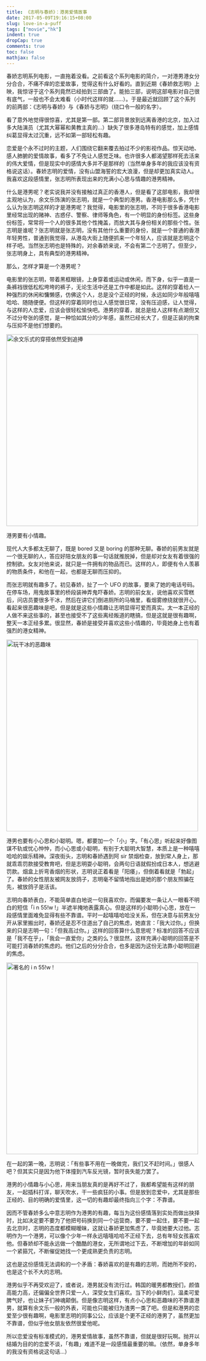 ```yaml
---
title: 《志明与春娇》：港男爱情故事
date: 2017-05-09T19:16:15+08:00
slug: love-in-a-puff
tags: ["movie","hk"]
indent: true
dropCap: true
comments: true
toc: false
mathjax: false
---
```


春娇志明系列电影，一直拖着没看。之前看这个系列电影的简介，一对港男港女分分合合，不痛不痒的恋爱故事，觉得这有什么好看的。直到近期《春娇救志明》上映，我惊讶于这个系列竟然已经拍到三部曲了。能拍三部，说明这部电影对自己很有底气，一般也不会太难看（小时代这样的就……）。于是最近就回顾了这个系列的前两部：《志明与春娇》与《春娇与志明》（绕口令一般的名字）。

<!--more-->

看了意外地觉得很惊喜，尤其是第一部。第二部背景放到远离香港的北京，加入过多大陆演员（尤其大幂幂和黄教主真的...）缺失了很多港岛特有的感觉，加上感情纠葛显得太过沉重，远不如第一部轻松有趣。

恋爱是个永不过时的主题，人们围绕它翻来覆去拍过不少的影视作品。惊天动地、感人肺腑的爱情故事，看多了不免让人感觉乏味。也许很多人都渴望那样死去活来的伟大爱情，但是现实中的感情大多并不是那样的（当然单身多年的我应该没有资格说这话）。春娇志明的爱情，没有山盟海誓的宏大浪漫，但是却更加真实动人。我喜欢这段感情里，张志明所表现出来的充满小心思与情趣的港男精神。

什么是港男呢？老实说我并没有接触过真正的香港人，但是看了这部电影，我却很主观地认为，余文乐饰演的张志明，就是一个典型的港男。香港电影那么多，凭什么认为张志明这样的才是港男呢？我觉得，电影里的张志明，不同于很多香港电影里经常出现的赌神、古惑仔、警察、律师等角色，有一个明显的身份标签。这些身份标签，常常将一个人的很多其他个性掩盖，而放大其与身份相关的那些个性。张志明是谁呢？张志明就是张志明，没有其他什么重要的身份，就是一个普通的香港年轻男性，普通到我觉得，从港岛大街上随便抓来一个年轻人，应该就是志明这个样子吧。当然张志明也是特殊的，对余春娇来说，不会有第二个志明了。但至少，张志明身上，具有典型的港男精神。

那么，怎样才算是一个港男呢？

电影里的张志明，带着黑框眼镜，上身穿着或运动或休闲，而下身，似乎一直是一条裤裆很低松松垮垮的裤子，无论生活中还是工作中都是如此。这样的穿着给人一种强烈的休闲和慵懒感，仿佛这个人，总是没个正经的时候，永远如同少年般嘻嘻哈哈、随随便便。但这样的穿着同时也让人感觉很日常，没有压迫感，让人觉得，与这样的人恋爱，应该会很轻松愉快吧。港男的穿着，就总是给人这样有点潮但又不过分夸张的感觉，是一种恰如其分的少年感，虽然已经长大了，但是正装的拘束与压抑不是他们想要的。

<img src="/love-in-a-puff/yuwenle.jpg" width="500"  title="余文乐式的穿搭依然受到追捧">

港男要有小情趣。

现代人大多都太无聊了，既是 bored 又是 boring 的那种无聊。春娇的前男友就是一个很无聊的人，答应好陪女朋友的事一句话就推脱掉，但是却对女友有着很强的控制欲。女友对他来说，就只是一件拥有的物品而已。这样的人，即便有令人羡慕的物质条件，和他在一起，也都是无聊而压抑的。

而张志明就有趣多了。初见春娇，扯了一个 UFO 的故事，要来了她的电话号码。在停车场，用鬼故事里的桥段装神弄鬼吓春娇。志明的前女友，说他喜欢买雪糕后，问店员要很多干冰，然后在讲它们倒进厕所的马桶里，看烟雾缭绕就很开心。看起来很恶趣味是吧，但是就是这些小情趣让志明显得可爱而真实。太一本正经的人做不来这些事的，甚至也接受不了这些离经叛道的瞎搞，但是这就是很有趣啊，整天一本正经多累。很显然，春娇是接受并喜欢这些小情趣的，毕竟她身上也有着强烈的港女精神。

<img src="/love-in-a-puff/co2.jpg" width="500"  title="玩干冰的恶趣味">

港男也要有小心思和小聪明。嗯，都要加一个「小」字。「有心思」听起来好像图谋不轨或忧心忡忡，而小心思或小聪明，有别于大聪明大智慧，本质上是一种嘻嘻哈哈的娱乐精神。深夜街头，志明和春娇遇到阿 sir 禁烟检查，放到常人身上，那就乖乖罚款接受教育吧，但是志明耍小聪明，会两句日语就假扮成日本人，想逃避罚款。烟盒上折弯香烟的形状，志明说正着看是「阳痿」，但倒着看就是「勃起」了。春娇的女性朋友被网友放鸽子，志明毫不留情地指出是她的那个朋友照骗在先，被放鸽子是活该。

志明向春娇表白，不能简单直白地说一句我喜欢你，而偏要发一条让人一眼看不明白的短信「i n 55!w !」半遮半掩地表露真心。但是这样的小聪明小心思，放在一段感情里面难免显得有些不靠谱。平时一起嘻嘻哈哈没关系，但在决意与前男友分开从家里搬出时，春娇还是忍不住道出了自己的焦虑，她直言：「我大过你。」但换来的只是志明一句：「但我高过你。」这样的回答算什么意思呢？标准的回答不应该是「我不在乎」，「我会一直爱你」之类的么？很显然，这样充满小聪明的回答是不可能打消春娇的焦虑的。他们之后的分分合合，也多是因为这份无法靠小聪明回避的焦虑。

<img src="/love-in-a-puff/imissu.jpg" width="500"  title="著名的 i n 55!w !">

在一起的第一晚，志明说：「有些事不用在一晚做完，我们又不赶时间。」很感人吧？但其实只是因为他下体撞到汽车反光镜，暂时丧失能力罢了。

港男的小情趣与小心思，用来当朋友真的是再好不过了，我都希望能有这样的朋友，一起插科打诨，聊天吹水，干一些疯狂的小事。但是放到恋爱中，尤其是那些正经的、目的明确的爱情里，这一切的有趣却最终指向三个字：不靠谱。

因而不管春娇多么中意志明作为港男的有趣，每当为这份感情落到实处而做出抉择时，比如决定要不要为了他把号码换到同一个运营商，要不要一起住，要不要一起去北京时，志明的态度都模糊暧昧，这就让春娇更加焦虑了，毕竟她要大过他。志明作为一个港男，可以像个少年一样永远嘻嘻哈哈不正经下去，总有年轻女孩喜欢他。但春娇却不能永远做一个酷酷的港女，无所谓地过下去，不断增加的年龄如同一个紧箍咒，不断催促她找一个更成熟更负责的志明。

这也是这份感情无法调和的一个矛盾：春娇喜欢的是有趣的志明，而她所不安的，也是这个长不大的志明。

港男似乎不再受欢迎了，或者说，港男就没有流行过。韩国的暖男都教授们，颜值高能力高，还偏偏全世界只爱一人，深受女生们喜欢。当下的小鲜肉们，温柔可爱脾气好，也让妹子们神魂颠倒。但是像志明这样，有点小心思和恶趣味的不靠谱港男，就算有余文乐一般的外表，可能也只能被归为渣男一类了吧。但是和港男的恋爱至少很有趣啊，电影里志明的同事公公，应该是个更不正经的港男了，虽然更加不靠谱，但似乎他女朋友依然很爱他呢。

所以恋爱没有标准模式的，港男爱情故事，虽然不靠谱，但就是很好玩啊。抛开以结婚为目的的恋爱不谈，「有趣」难道不是一段感情最重要的嘛。（依然，单身多年的我没有资格说这句话...）
